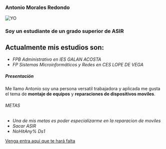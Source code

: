  ### **Antonio Morales Redondo** 

![YO](https://imgs.search.brave.com/_-ged9ZsgzddRUSZSdGqF0q3nVnC4z_Q0MkXz-zp7uM/rs:fit:860:0:0/g:ce/aHR0cHM6Ly9zdGF0/aWMud2lraWEubm9j/b29raWUubmV0L3lv/dXR1YmVwZWRpYS9p/bWFnZXMvYy9jNS9W/ZWdldHRhLnBuZy9y/ZXZpc2lvbi9sYXRl/c3Q_Y2I9MjAxNTA1/MjIyMDU5NTcmcGF0/aC1wcmVmaXg9ZXM)
 

### Soy un estudiante de un grado superior de ASIR 
## Actualmente mis estudios son:
* _FPB Administrativo en IES GALAN ACOSTA_
* _FP Sistemas Microinformáticos y Redes en CES LOPE DE VEGA_

 ##### Presentación 
Me llamo Antonio soy una persona versatil trabajadora y aplicada me gusta el tema de **montaje de equipos** y **reparaciones de dispositivos moviles**.

###### METAS 
 * _Una de mis metas es poder especializarme en la reparacion de moviles_ 
 * _Sacar ASIR_ 
 * _NoHitAny% Ds1_

[Venga entra aqui que te hará falta](https://pivigames.blog/)
